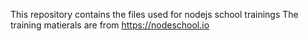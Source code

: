 This repository contains the files used for nodejs school trainings
The training matierals are from https://nodeschool.io
